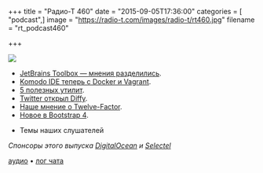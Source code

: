 +++
title = "Радио-Т 460"
date = "2015-09-05T17:36:00"
categories = [ "podcast",]
image = "https://radio-t.com/images/radio-t/rt460.jpg"
filename = "rt_podcast460"

+++

![](https://radio-t.com/images/radio-t/rt460.jpg)

* [JetBrains Toolbox — мнения разделились](http://blog.jetbrains.com/blog/2015/09/03/introducing-jetbrains-toolbox/).
* [Komodo IDE теперь с Docker и Vagrant](http://komodoide.com/blog/komodo-9-2-released-docker-and-vagrant-integration-package-installer-and/).
* [5 полезных утилит](http://zeroturnaround.com/rebellabs/5-command-line-tools-you-should-be-using/).
* [Twitter открыл Diffy](http://venturebeat.com/2015/09/03/twitter-open-sources-diffy-a-tool-for-automatically-spotting-bugs-in-code/).
* [Наше мнение о Twelve-Factor](http://techblog.bozho.net/comments-on-the-twelve-factor-app/).
* [Новое в Bootstrap 4](http://designmodo.com/new-bootstrap-4/).
- Темы наших слушателей

_Спонсоры этого выпуска [DigitalOcean](https://do.co/radiot) и [Selectel](https://selectel.ru/services/vpc/)_

[аудио](https://cdn.radio-t.com/rt_podcast460.mp3) • [лог чата](http://chat.radio-t.com/logs/radio-t-460.html)
<audio src="https://cdn.radio-t.com/rt_podcast460.mp3" preload="none"></audio>
